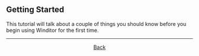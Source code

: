 ## Getting Started
This tutorial will talk about a couple of things you should know before you begin using Winditor for the first time.

<hr>
<p align="center">
  <a href="../tutorials.html">Back</a>
</p>